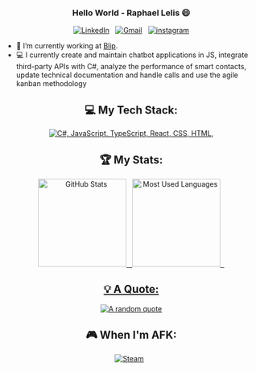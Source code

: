 <div align="center">
  
### Hello World - Raphael Lelis 😄
  
[![LinkedIn](https://skillicons.dev/icons?i=linkedin)](https://www.linkedin.com/in/raphael-lelis-249ab3161/) &nbsp;
[![Gmail](https://skillicons.dev/icons?i=gmail)](mailto:raphalelis@outlook.com?subject=Olá%20Rapha,%20From%20Github) &nbsp;
[![instagram](https://skillicons.dev/icons?i=instagram)](https://www.instagram.com/faelesco)

</div>

- 🔭 I’m currently working at [Blip](https://www.linkedin.com/company/blipbr/).
- 💻 I currently create and maintain chatbot applications in JS, integrate third-party APIs with C#, analyze the performance of smart contacts, update technical documentation and handle calls and use the agile kanban methodology
<div align="center">

## 💻 My Tech Stack:

[![C#, JavaScript, TypeScript, React, CSS, HTML, ](https://skillicons.dev/icons?i=js,ts,cs,react,vue,git,kubernetes,docker,aws,azure)](https://skillicons.dev)
## 🏆 My Stats:

<div align="center">
  <a href="https://github.com/faelesco">
  <img height="175" alt="GitHub Stats" src="https://github-readme-stats.vercel.app/api?username=faelesco&show_icons=true&theme=dark&include_all_commits=true&count_private=true"/>&nbsp;&nbsp;
  <img height="175" alt="Most Used Languages" src="https://github-readme-stats.vercel.app/api/top-langs/?username=faelesco&layout=compact&langs_count=7&theme=dark"/>&nbsp;&nbsp;
</div>
    
## 💡 A Quote:

[![A random quote](https://quotes-github-readme.vercel.app/api?type=horizontal&theme=dark)](https://github.com/piyushsuthar/github-readme-quotes)

## 🎮 When I'm AFK:
[![Steam](https://img.shields.io/badge/steam-%23000000.svg?style=for-the-badge&logo=steam&logoColor=white)](https://steamcommunity.com/profiles/76561198342693647/) &nbsp;
</div>
